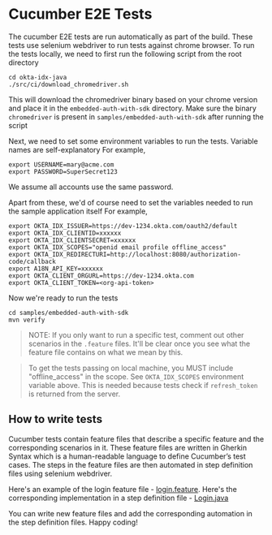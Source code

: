 # Cucumber E2E Tests

The cucumber E2E tests are run automatically as part of the build. These tests use selenium webdriver to run tests against chrome browser.
To run the tests locally, we need to first run the following script from the root directory

```
cd okta-idx-java
./src/ci/download_chromedriver.sh
```
This will download the chromedriver binary based on your chrome version and place it in the `embedded-auth-with-sdk` directory.
Make sure the binary `chromedriver` is present in `samples/embedded-auth-with-sdk` after running the script

Next, we need to set some environment variables to run the tests. Variable names are self-explanatory
For example,
```
export USERNAME=mary@acme.com
export PASSWORD=SuperSecret123 
```
We assume all accounts use the same password. 

Apart from these, we'd of course need to set the variables needed to run the sample application itself
For example,
```
export OKTA_IDX_ISSUER=https://dev-1234.okta.com/oauth2/default
export OKTA_IDX_CLIENTID=xxxxxx
export OKTA_IDX_CLIENTSECRET=xxxxxx
export OKTA_IDX_SCOPES="openid email profile offline_access"
export OKTA_IDX_REDIRECTURI=http://localhost:8080/authorization-code/callback
export A18N_API_KEY=xxxxxx
export OKTA_CLIENT_ORGURL=https://dev-1234.okta.com
export OKTA_CLIENT_TOKEN=<org-api-token>
```

Now we're ready to run the tests
```
cd samples/embedded-auth-with-sdk
mvn verify
```

> NOTE: If you only want to run a specific test, comment out other scenarios in the `.feature` files. 
> It'll be clear once you see what the feature file contains on what we mean by this.

> To get the tests passing on local machine, you MUST include "offline_access" in the scope. See `OKTA_IDX_SCOPES` environment variable above.
> This is needed because tests check if `refresh_token` is returned from the server.

## How to write tests

Cucumber tests contain feature files that describe a specific feature and the corresponding scenarios in it.
These feature files are written in Gherkin Syntax which is a human-readable language to define Cucumber’s test cases.
The steps in the feature files are then automated in step definition files using selenium webdriver.

Here's an example of the login feature file - [login.feature](resources/features/login.feature). 
Here's the corresponding implementation in a step definition file - [Login.java](java/info/seleniumcucumber/userStepDefinitions/Login.java)

You can write new feature files and add the corresponding automation in the step definition files.
Happy coding!
